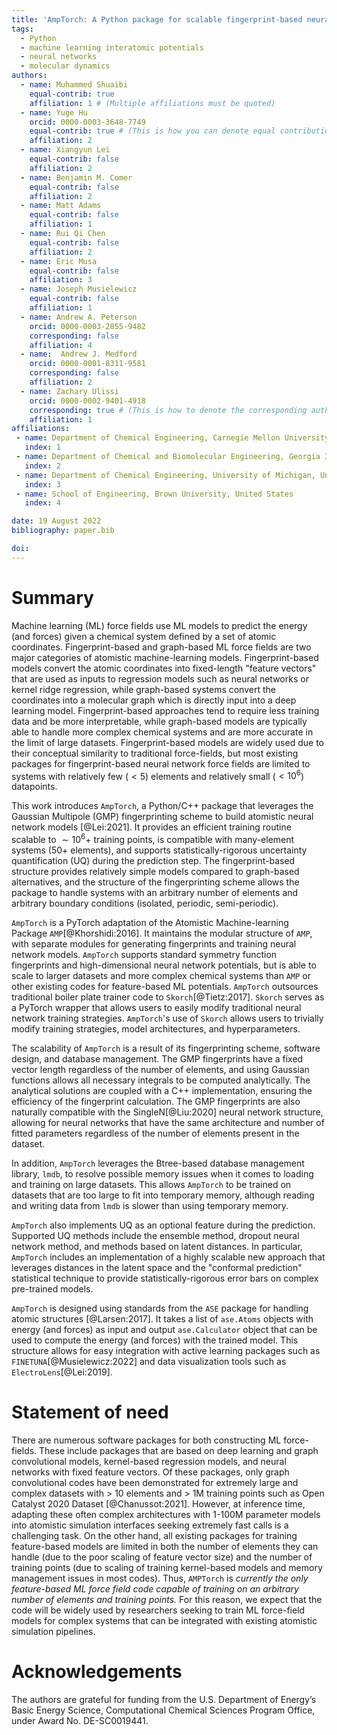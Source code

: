```yaml
---
title: 'AmpTorch: A Python package for scalable fingerprint-based neural network training on multi-element systems with integrated uncertainty quantification'
tags:
  - Python
  - machine learning interatomic potentials
  - neural networks
  - molecular dynamics
authors:
  - name: Muhammed Shuaibi
    equal-contrib: true
    affiliation: 1 # (Multiple affiliations must be quoted)
  - name: Yuge Hu
    orcid: 0000-0003-3648-7749
    equal-contrib: true # (This is how you can denote equal contributions between multiple authors)
    affiliation: 2
  - name: Xiangyun Lei
    equal-contrib: false
    affiliation: 2
  - name: Benjamin M. Comer
    equal-contrib: false
    affiliation: 2
  - name: Matt Adams
    equal-contrib: false
    affiliation: 1
  - name: Rui Qi Chen
    equal-contrib: false
    affiliation: 2
  - name: Eric Musa
    equal-contrib: false
    affiliation: 3
  - name: Joseph Musielewicz
    equal-contrib: false
    affiliation: 1
  - name: Andrew A. Peterson
    orcid: 0000-0003-2855-9482
    corresponding: false
    affiliation: 4
  - name:  Andrew J. Medford
    orcid: 0000-0001-8311-9581
    corresponding: false
    affiliation: 2
  - name: Zachary Ulissi
    orcid: 0000-0002-9401-4918
    corresponding: true # (This is how to denote the corresponding author)
    affiliation: 1
affiliations:
 - name: Department of Chemical Engineering, Carnegie Mellon University, United States
   index: 1
 - name: Department of Chemical and Biomolecular Engineering, Georgia Institute of Technology, United States
   index: 2
 - name: Department of Chemical Engineering, University of Michigan, United States
   index: 3
 - name: School of Engineering, Brown University, United States
   index: 4

date: 19 August 2022
bibliography: paper.bib

doi:
---
```


# Summary

Machine learning (ML) force fields use ML models to predict the energy (and forces) given a chemical system defined by a set of atomic coordinates. Fingerprint-based and graph-based ML force fields are two major categories of atomistic machine-learning models. Fingerprint-based models convert the atomic coordinates into fixed-length "feature vectors" that are used as inputs to regression models such as neural networks or kernel ridge regression, while graph-based systems convert the coordinates into a molecular graph which is directly input into a deep learning model. Fingerprint-based approaches tend to require less training data and be more interpretable, while graph-based models are typically able to handle more complex chemical systems and are more accurate in the limit of large datasets. Fingerprint-based models are widely used due to their conceptual similarity to traditional force-fields, but most existing packages for fingerprint-based neural network force fields are limited to systems with relatively few ($<5$) elements and relatively small ($<10^6$) datapoints.

This work introduces `AmpTorch`, a Python/C++ package that leverages the Gaussian Multipole (GMP) fingerprinting scheme to build atomistic neural network models [@Lei:2021]. It provides an efficient training routine scalable to $\sim10^6+$ training points, is compatible with many-element systems ($50+$ elements), and supports statistically-rigorous uncertainty quantification (UQ) during the prediction step. The fingerprint-based structure provides relatively simple models compared to graph-based alternatives, and the structure of the fingerprinting scheme allows the package to handle systems with an arbitrary number of elements and arbitrary boundary conditions (isolated, periodic, semi-periodic).


`AmpTorch` is a PyTorch adaptation of the Atomistic Machine-learning Package `AMP`[@Khorshidi:2016]. It maintains the modular structure of `AMP`, with separate modules for generating fingerprints and training neural network models. `AmpTorch` supports standard symmetry function fingerprints and high-dimensional neural network potentials, but is able to scale to larger datasets and more complex chemical systems than `AMP` or other existing codes for feature-based ML potentials. `AmpTorch` outsources traditional boiler plate trainer code to `Skorch`[@Tietz:2017]. `Skorch` serves as a PyTorch wrapper that allows users to easily modify traditional neural network training strategies. `AmpTorch`'s use of `Skorch` allows users to trivially modify training strategies, model architectures, and hyperparameters.

The scalability of `AmpTorch` is a result of its fingerprinting scheme, software design, and database management. The GMP fingerprints have a fixed vector length regardless of the number of elements, and using Gaussian functions allows all necessary integrals to be computed analytically. The analytical solutions are coupled with a C++ implementation, ensuring the efficiency of the fingerprint calculation. The GMP fingerprints are also naturally compatible with the SingleN[@Liu:2020]  neural network structure, allowing for neural networks that have the same architecture and number of fitted parameters regardless of the number of elements present in the dataset.

In addition, `AmpTorch` leverages the Btree-based database management library, `lmdb`, to resolve possible memory issues when it comes to loading and training on large datasets. This allows `AmpTorch` to be trained on datasets that are too large to fit into temporary memory, although reading and writing data from `lmdb` is slower than using temporary memory.

`AmpTorch` also implements UQ as an optional feature during the prediction. Supported UQ methods include the ensemble method, dropout neural network method, and methods based on latent distances. In particular, `AmpTorch` includes an implementation of a highly scalable new approach that leverages distances in the latent space and the "conformal prediction" statistical technique to provide statistically-rigorous error bars on complex pre-trained models.

`AmpTorch` is designed using standards from the `ASE` package for handling atomic structures [@Larsen:2017]. It takes a list of `ase.Atoms` objects with energy (and forces) as input and output `ase.Calculator` object that can be used to compute the energy (and forces) with the trained model. This structure allows for easy integration with active learning packages such as `FINETUNA`[@Musielewicz:2022] and data visualization tools such as `ElectroLens`[@Lei:2019].

# Statement of need

There are numerous software packages for both constructing ML force-fields. These include packages that are based on deep learning and graph convolutional models, kernel-based regression models, and neural networks with fixed feature vectors. Of these packages, only graph convolutional codes have been demonstrated for extremely large and complex datasets with $>$ 10 elements and $>$ 1M training points such as Open Catalyst 2020 Dataset [@Chanussot:2021]. However, at inference time, adapting these often complex architectures with 1-100M parameter models into atomistic simulation interfaces seeking extremely fast calls is a challenging task. On the other hand, all existing packages for training feature-based models are limited in both the number of elements they can handle (due to the poor scaling of feature vector size) and the number of training points (due to scaling of training kernel-based models and memory management issues in most codes). Thus, `AMPTorch` is _currently the only feature-based ML force field code capable of training on an arbitrary number of elements and training points._ For this reason, we expect that the code will be widely used by researchers seeking to train ML force-field models for complex systems that can be integrated with existing atomistic simulation pipelines.

# Acknowledgements

The  authors  are  grateful  for funding from the U.S. Department of Energy’s Basic Energy Science, Computational Chemical Sciences Program Office, under Award No. DE-SC0019441.

